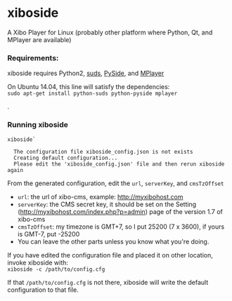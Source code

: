 # xiboside
A Xibo Player for Linux (probably other platform where Python, Qt, and MPlayer are available)



### Requirements:
xiboside requires Python2, [suds](https://fedorahosted.org/suds/), [PySide](http://wiki.qt.io/PySide), and [MPlayer](http://www.mplayerhq.hu/)

On Ubuntu 14.04, this line will satisfy the dependencies:  
`sudo apt-get install python-suds python-pyside mplayer`

.

### Running xiboside
```
xiboside`  
```
```
  The configuration file xiboside_config.json is not exists  
  Creating default configuration...  
  Please edit the 'xiboside_config.json' file and then rerun xiboside again
```

From the generated configuration, edit the `url`, `serverKey`, and `cmsTzOffset`  
* `url`: the url of xibo-cms, example: http://myxibohost.com
* `serverKey`: the CMS secret key, it should be set on the Setting (http://myxibohost.com/index.php?p=admin) page of the version 1.7 of xibo-cms
* `cmsTzOffset`: my timezone is GMT+7, so I put 25200 (7 x 3600), if yours is GMT-7, put -25200
* You can leave the other parts unless you know what you're doing.

If you have edited the configuration file and placed it on other location, invoke xiboside with:  
`xiboside -c /path/to/config.cfg`  

If that `/path/to/config.cfg` is not there, xiboside will write the default configuration to that file.


